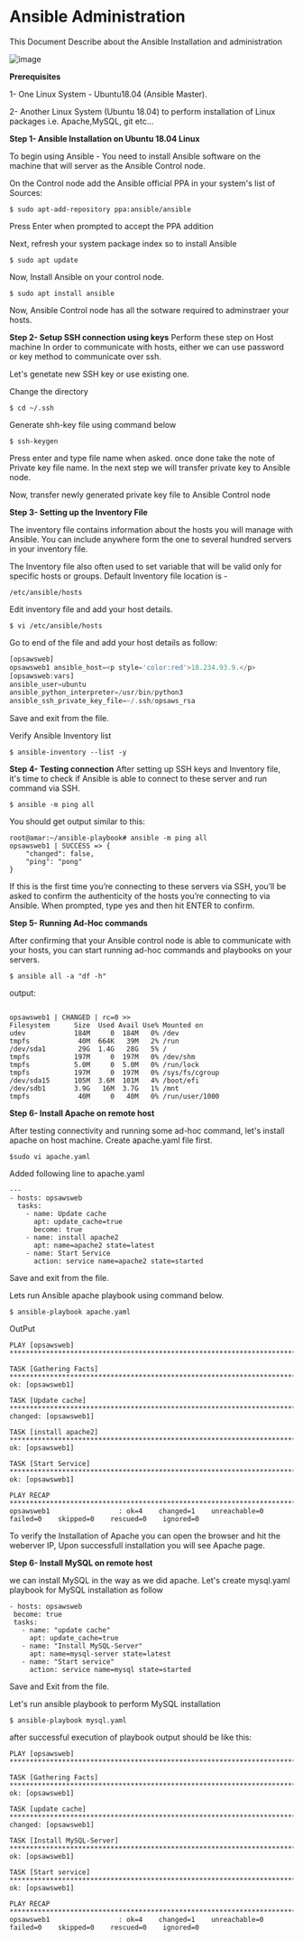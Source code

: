 # Ansible Administration
This Document Describe about the Ansible Installation and administration

![image](https://intellipaat.com/mediaFiles/2018/12/6-1.png)

**Prerequisites** 

1- One Linux System - Ubuntu18.04 (Ansible Master).

2- Another Linux System (Ubuntu 18.04) to perform installation of Linux packages i.e. Apache,MySQL, git etc...

**Step 1- Ansible Installation on Ubuntu 18.04 Linux**

To begin using Ansible - You need to install Ansible software on the machine that will server as the Ansible Control node.

On the Control node add the Ansible official PPA in your system's list of Sources:
```
$ sudo apt-add-repository ppa:ansible/ansible
```
Press Enter when prompted to accept the PPA addition

Next, refresh your system package index so to install Ansible
```
$ sudo apt update
```
Now, Install Ansible on your control node.
```
$ sudo apt install ansible
```

Now, Ansible Control node has all the sotware required to adminstraer your hosts.

**Step 2- Setup SSH connection using keys**
Perform these step on Host machine
In order to communicate with hosts, either we can use password or key method to communicate over ssh.

Let's genetate new SSH key or use existing one.

Change the directory
```
$ cd ~/.ssh 
```
Generate shh-key file using command below

```
$ ssh-keygen
```
 Press enter and type file name when asked.
 once done take the note of Private key file name. In the next step we will transfer private key to Ansible node.

 Now, transfer newly generated private key file to Ansible Control node 


**Step 3- Setting up the Inventory File**

The inventory file contains information about the hosts you will manage with Ansible. You can include anywhere form the one to several hundred servers in your inventory file.

The Inventory file also often used to set variable that will be valid only for specific hosts or groups. 
Default Inventory file location is - 
```
/etc/ansible/hosts
```
Edit inventory file and add your host details.

```
$ vi /etc/ansible/hosts
```
Go to end of the file and add your host details as follow:
```php
[opsawsweb]
opsawsweb1 ansible_host=<p style='color:red'>18.234.93.9.</p>
[opsawsweb:vars]
ansible_user=ubuntu
ansible_python_interpreter=/usr/bin/python3
ansible_ssh_private_key_file=~/.ssh/opsaws_rsa

```
Save and exit from the file.

Verify Ansible Inventory list
```
$ ansible-inventory --list -y
```

**Step 4- Testing connection**
After setting up SSH keys and Inventory file, it's time to check if Ansible is able to connect to these server and run command via SSH.

```
$ ansible -m ping all
```
You should get output similar to this:
```
root@amar:~/ansible-playbook# ansible -m ping all
opsawsweb1 | SUCCESS => {
    "changed": false,
    "ping": "pong"
}
```
If this is the first time you’re connecting to these servers via SSH, you’ll be asked to confirm the authenticity of the hosts you’re connecting to via Ansible. When prompted, type yes and then hit ENTER to confirm.

**Step 5- Running Ad-Hoc commands**

After confirming that your Ansible control node is able to communicate with your hosts, you can start running ad-hoc commands and playbooks on your servers.

```
$ ansible all -a "df -h"
```
output:

```

opsawsweb1 | CHANGED | rc=0 >>
Filesystem      Size  Used Avail Use% Mounted on
udev            184M     0  184M   0% /dev
tmpfs            40M  664K   39M   2% /run
/dev/sda1        29G  1.4G   28G   5% /
tmpfs           197M     0  197M   0% /dev/shm
tmpfs           5.0M     0  5.0M   0% /run/lock
tmpfs           197M     0  197M   0% /sys/fs/cgroup
/dev/sda15      105M  3.6M  101M   4% /boot/efi
/dev/sdb1       3.9G   16M  3.7G   1% /mnt
tmpfs            40M     0   40M   0% /run/user/1000

```
**Step 6- Install Apache on remote host**

After testing connectivity and running some ad-hoc command, let's install apache on host machine.
Create apache.yaml file first.

```
$sudo vi apache.yaml
```
Added following line to apache.yaml
```
---
- hosts: opsawsweb
  tasks:
    - name: Update cache
      apt: update_cache=true
      become: true
    - name: install apache2
      apt: name=apache2 state=latest
    - name: Start Service
      action: service name=apache2 state=started

```
Save and exit from the file.

Lets run Ansible apache playbook using command below.
```
$ ansible-playbook apache.yaml
```
OutPut

```
PLAY [opsawsweb] **************************************************************************************************************

TASK [Gathering Facts] ********************************************************************************************************
ok: [opsawsweb1]

TASK [Update cache] ***********************************************************************************************************
changed: [opsawsweb1]

TASK [install apache2] ********************************************************************************************************
ok: [opsawsweb1]

TASK [Start Service] **********************************************************************************************************
ok: [opsawsweb1]

PLAY RECAP ********************************************************************************************************************
opsawsweb1                 : ok=4    changed=1    unreachable=0    failed=0    skipped=0    rescued=0    ignored=0

```
To verify the Installation of Apache you can open the browser and hit the weberver IP, Upon successfull installation you will see Apache page.

**Step 6- Install MySQL on remote host**

we can install MySQL in the way as we did apache. Let's create mysql.yaml playbook for MySQL installation as follow
 ```
 - hosts: opsawsweb
  become: true
  tasks:
    - name: "update cache"
      apt: update_cache=true
    - name: "Install MySQL-Server"
      apt: name=mysql-server state=latest
    - name: "Start service"
      action: service name=mysql state=started

```
Save and Exit from the file.

Let's run ansible playbook to perform MySQL installation

```
$ ansible-playbook mysql.yaml

```
after successful execution of playbook output should be like this:

```
PLAY [opsawsweb] **************************************************************************************************************

TASK [Gathering Facts] ********************************************************************************************************
ok: [opsawsweb1]

TASK [update cache] ***********************************************************************************************************
changed: [opsawsweb1]

TASK [Install MySQL-Server] ***************************************************************************************************
ok: [opsawsweb1]

TASK [Start service] **********************************************************************************************************
ok: [opsawsweb1]

PLAY RECAP ********************************************************************************************************************
opsawsweb1                 : ok=4    changed=1    unreachable=0    failed=0    skipped=0    rescued=0    ignored=0



```
